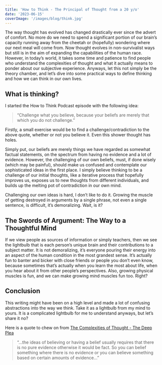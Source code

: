 ```yaml
---
title: 'How to Think - The Principal of Thought from a 20 y/o'
date: '2023-06-15'
coverImage: '/images/blog/think.jpg'
---
```


The way thought has evolved has changed drastically ever since the advert of comfort. No more do we need to spend a significant portion of our brain’s capacity running away from the cheetah or (hopefully) wondering where our next meal will come from. Now thought evolves in non-survivalist ways but still is in the aim of expanding the capabilities of the human race. However, in today’s world, it takes some time and patience to find people who understand the complexities of thought and what it actually means to ponder about our subjective experience. Anyways, let this not simply be the theory chamber, and let’s dive into some practical ways to define thinking and how we can think in our own lives.

## What is thinking?

I started the How to Think Podcast episode with the following idea:

> “Challenge what you believe, because your beliefs are merely that which you do not challenge.”
> 

Firstly, a small exercise would be to find a challenge/contradiction to the above quote, whether or not you believe it. Even this shower thought has holes.

Simply put, our beliefs are merely things we have regarded as somewhat factual statements, on the spectrum from having no evidence and a lot of evidence. However, the challenging of our own beliefs, must, if done wisely (which may be painful), should make us confused and contemplate our sophisticated ideas in the first place. I simply believe thinking to be a challenge of our initial thoughts, like a iterative process that hopefully improves us, exposes us to new thoughts from different individuals, and builds up the melting pot of contradiction in our own mind.

Challenging our own ideas is hard, I don’t like to do it. Growing the muscle of getting destroyed in arguments by a single phrase, not even a single sentence, is difficult, it’s demoralizing. Wait, is it?

## The Swords of Argument: The Way to a Thoughtful Mind

If we view people as sources of information or simply teachers, then we see the lightbulb that is each person’s unique brain and their contributions to a subject matter. It is not demoralizing, it’s everyone pouring their energy into an aspect of the human condition in the most grandest sense. It’s actually fun to banter and bicker with close friends or people you don’t even know, because sometimes that’s actually when you learn the most about life, when you hear about it from other people’s perspectives. Also, growing physical muscles is fun, and we can make growing mind muscles fun too. Right?

## Conclusion

This writing might have been on a high level and made a lot of confusing abstractions into the way we think. Take it as a lightbulb from my mind to yours. It is a complicated lightbulb for me to understand anyways, but let’s share it no?

Here is a quote to chew on from [The Complexities of Thought - The Deep Plea](https://www.youtube.com/watch?v=vydYvyM-nro)

> “…the ideas of believing or having a belief usually requires that there is no pure evidence otherwise it would be fact. So you can belief something where there is no evidence or you can believe something based on certain amounts of evidence…”
>